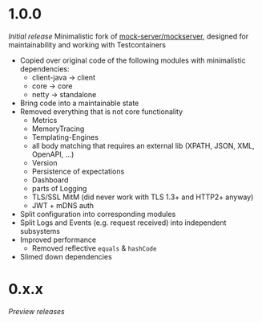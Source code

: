 # 1.0.0
_Initial release_
Minimalistic fork of [mock-server/mockserver](https://github.com/mock-server/mockserver), designed for maintainability and working with Testcontainers
* Copied over original code of the following modules with minimalistic dependencies:
  * client-java -> client
  * core -> core
  * netty -> standalone
* Bring code into a maintainable state
* Removed everything that is not core functionality
  * Metrics
  * MemoryTracing
  * Templating-Engines
  * all body matching that requires an external lib (XPATH, JSON, XML, OpenAPI, ...)
  * Version
  * Persistence of expectations
  * Dashboard
  * parts of Logging
  * TLS/SSL MitM (did never work with TLS 1.3+ and HTTP2+ anyway) 
  * JWT + mDNS auth
* Split configuration into corresponding modules
* Split Logs and Events (e.g. request received) into independent subsystems
* Improved performance
  * Removed reflective ``equals`` & ``hashCode``
* Slimed down dependencies

# 0.x.x
_Preview releases_
